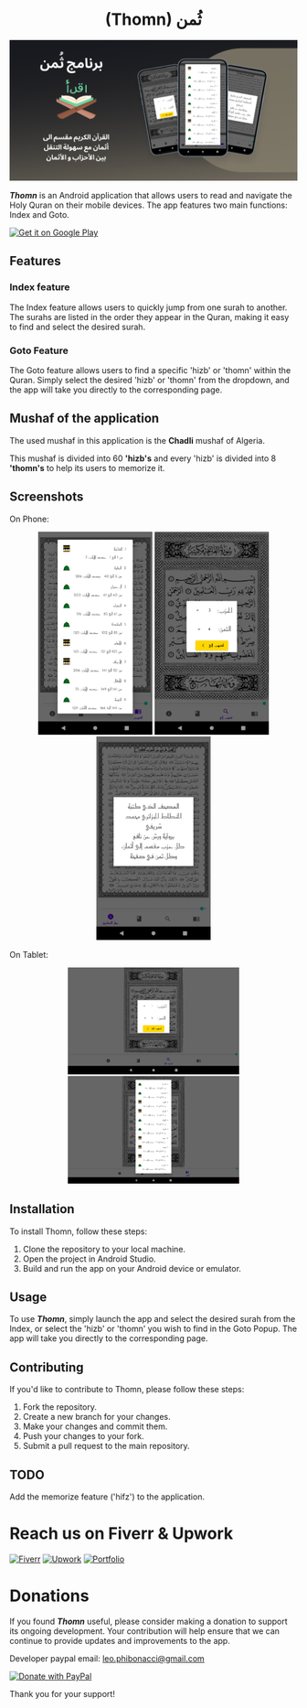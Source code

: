 <h1 align="center" style="font-weight: bold">(Thomn) ثُمن</h1>
<p align="center">
    <img src="screenshots/Feature Graphic.png"/>
  </a>
</p>

***Thomn*** is an Android application that allows users to read and navigate the Holy Quran on their mobile devices. The app features two main functions: Index and Goto.

[![Get it on Google Play](https://play.google.com/intl/en_us/badges/static/images/badges/en_badge_web_generic.png)]()


## Features

### Index feature

The Index feature allows users to quickly jump from one surah to another. The surahs are listed in the order they appear in the Quran, making it easy to find and select the desired surah.

### Goto Feature

The Goto feature allows users to find a specific 'hizb' or 'thomn' within the Quran. Simply select the desired 'hizb' or 'thomn' from the dropdown, and the app will take you directly to the corresponding page.

## Mushaf of the application

The used mushaf in this application is the **Chadli** mushaf of Algeria.

This mushaf is divided into 60 **'hizb's** and every 'hizb' is divided into 8 **'thomn's** to help its users to memorize it. 

## Screenshots

On Phone: 

<div align="center">
<img src="screenshots/phone/index_feature.png" alt="Index" width=200/>
<img src="screenshots/phone/goto_feature.png" alt="Index" width=200/>
<img src="screenshots/phone/about_feature.png" alt="Index" width=200/></div>

On Tablet:


<div align="center">
<img src="screenshots/tablets/7/7_pouce_landscape1.png" alt="Index" width=300/>
<img src="screenshots/tablets/10/10_pouce_landscape1.png" alt="Index" width=300/>
</div>


## Installation

To install Thomn, follow these steps:

1. Clone the repository to your local machine.
2. Open the project in Android Studio.
3. Build and run the app on your Android device or emulator.

## Usage

To use ***Thomn***, simply launch the app and select the desired surah from the Index, or select the 'hizb' or 'thomn' you wish to find in the Goto Popup. The app will take you directly to the corresponding page.



## Contributing

If you'd like to contribute to Thomn, please follow these steps:

1. Fork the repository.
2. Create a new branch for your changes.
3. Make your changes and commit them.
4. Push your changes to your fork.
5. Submit a pull request to the main repository.

## TODO

Add the memorize feature ('hifz') to the application.

# Reach us on Fiverr & Upwork

[![Fiverr](https://img.shields.io/badge/Fiverr-1DBF73.svg?style=for-the-badge&logo=Fiverr&logoColor=white)](https://www.fiverr.com/phiponatchi)
[![Upwork](https://img.shields.io/badge/Upwork-6FDA44.svg?style=for-the-badge&logo=Upwork&logoColor=white)](https://www.upwork.com/freelancers/~01556fb0a54a5fa971)
[![Portfolio](https://img.shields.io/badge/GitHub%20Pages-222222.svg?style=for-the-badge&logo=GitHub-Pages&logoColor=white)](https://phiponacci.github.io/portfolio/)

# Donations

If you found ***Thomn*** useful, please consider making a donation to support its ongoing development. Your contribution will help ensure that we can continue to provide updates and improvements to the app.

Developer paypal email: <leo.phibonacci@gmail.com>

[![Donate with PayPal](https://raw.githubusercontent.com/stefan-niedermann/paypal-donate-button/master/paypal-donate-button.png)](https://www.paypal.com)

Thank you for your support!


